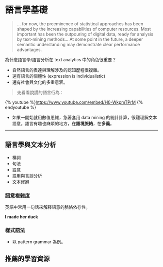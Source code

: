 # 語言學基礎

> ... for now, the preeminence of statistical approaches has been shaped by the increasing capabilities of computer resources. Most important has been the outpouring of digital data, ready for analysis by text-mining methods... At some point in the future, a deeper semantic understanding may demonstrate clear performance advantages.


為什麼語言學/語言分析在 text analytics 中的角色很重要？

- 自然語言的表達與理解涉及的認知歷程很複雜。
- 還有語言的個體性 (expression is individualistic)
- 還有社會與文化的多重意涵。

> 先看看說謊的語言行為：

{% youtube %}https://www.youtube.com/embed/H0-WkpmTPrM {% endyoutube %}


- 如果一開始就用數值思維，急著套用 data mining 的統計計算，很難理解文本語意。語言有趣也麻煩的地方，在**語境脈絡**，在**多義**。


---
## 語言學與文本分析

- 構詞
- 句法
- 語意
- 語用與言談分析
- 文本修辭



### 語意複雜度

英語中常用一句話來解釋語意的脈絡依存性。

**I made her duck**


### 樣式語法 
- 以 pattern grammar 為例。




## 推薦的學習資源





